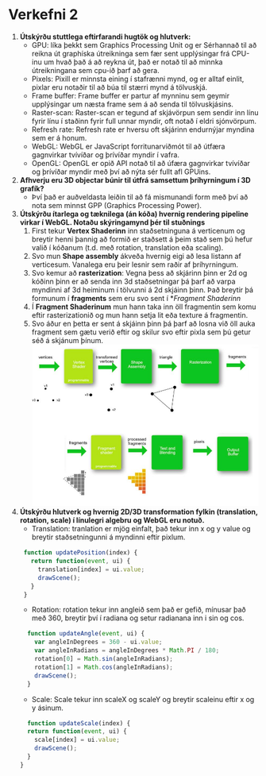 # Verkefni 2

1. **Útskýrðu stuttlega eftirfarandi hugtök og hlutverk:**
   * GPU: líka þekkt sem Graphics Processing Unit og er Sérhannað til að reikna út graphíska útreikninga sem fær sent upplýsingar frá CPU-inu um hvað það á að reykna út, það er notað til að minnka útreikningana sem cpu-ið þarf að gera.
   * Pixels: Pixill er minnsta eining í stafrænni mynd, og er alltaf einlit, pixlar eru notaðir til að búa til stærri mynd á tölvuskjá.
   * Frame buffer: Frame buffer er partur af mynninu sem geymir upplýsingar um næsta frame sem á að senda til tölvuskjásins.
   * Raster-scan: Raster-scan er tegund af skjávörpun sem sendir inn línu fyrir línu í staðinn fyrir full unnar myndir, oft notað í eldri sjónvörpum. 
   * Refresh rate: Refresh rate er hversu oft skjárinn endurnýjar myndina sem er á honum.
   * WebGL: WebGL er JavaScript forritunarviðmót til að útfæra gagnvirkar tvívíðar og þrívíðar myndir í vafra. 
   * OpenGL: OpenGL er opið API notað til að úfæra gagnvirkar tvívíðar og þrívíðar myndir með því að nýta sér fullt afl GPUins.
2. **Afhverju eru 3D objectar búnir til útfrá samsettum þríhyrningum í 3D grafík?**
   * Því það er auðveldasta leiðin til að fá mismunandi form með því að nota sem minnst GPP (Graphics Processing Power).
3. **Útskýrðu ítarlega og tæknilega (án kóða) hvernig rendering pipeline virkar í WebGL.
Notaðu skýringamynd þér til stuðnings**
   1. First tekur **Vertex Shaderinn** inn staðsetninguna á verticenum og breytir henni þannig að formið er staðsett á þeim stað sem þú hefur valið í kóðanum (t.d. með rotation, translation eða scaling).
   2. Svo mun **Shape assembly** ákveða hvernig eigi að lesa listann af verticesum. Vanalega eru þeir lesnir sem raðir af þríhyrningum.
   3. Svo kemur að **rasterization**: Vegna þess að skjárinn þinn er 2d og kóðinn þinn er að senda inn 3d staðsetningar þá þarf að varpa myndinni af 3d heiminum í tölvunni á 2d skjáinn þinn. Það breytir þá formunum í **fragments** sem eru svo sent í **Fragment Shaderinn*
   4. Í **Fragment Shaderinum** mun hann taka inn öll fragmentin sem komu eftir rasterizationið og mun hann setja lit eða texture á fragmentin.
   5. Svo áður en þetta er sent á skjáinn þinn þá þarf að losna við öll auka fragment sem gætu verið eftir og skilur svo eftir pixla sem þú getur séð á skjánum þínum.
![GraphicsPipeline](/FOR-Verkefni-2/renderpipeline.jpg)
4. **Útskýrðu hlutverk og hvernig 2D/3D transformation fylkin (translation, rotation,
scale) í línulegri algebru og WebGL eru notuð.**
   * Translation: tranlation er mjög einfalt, það tekur inn x og y value og breytir staðsetningunni á myndinni eftir pixlum.
   ```javascript
    function updatePosition(index) {
      return function(event, ui) {
        translation[index] = ui.value;
        drawScene();
      }
    }
   ```
   * Rotation: rotation tekur inn angleið sem það er gefið, mínusar það með 360, breytir því í radiana og setur radianana inn i sin og cos.
    ```javascript
      function updateAngle(event, ui) {
        var angleInDegrees = 360 - ui.value;
        var angleInRadians = angleInDegrees * Math.PI / 180;
        rotation[0] = Math.sin(angleInRadians);
        rotation[1] = Math.cos(angleInRadians);
        drawScene();
      }
    ```
   * Scale: Scale tekur inn scaleX og scaleY og breytir scaleinu eftir x og y ásinum.
    ```javascript
      function updateScale(index) {
      return function(event, ui) {
        scale[index] = ui.value;
        drawScene();
      }
    }
    ```
